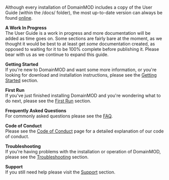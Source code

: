 Although every installation of DomainMOD includes a copy of the User Guide (within the /docs/ folder), the most up-to-date version can always be found [online](https://domainmod.org/docs/userguide/).

**A Work In Progress**  
The User Guide is a work in progress and more documentation will be added as time goes on. Some sections are fairly bare at the moment, as we thought it would be best to at least get *some* documentation created, as opposed to waiting for it to be 100% complete before publishing it. Please bear with us as we continue to expand this guide. 

**Getting Started**  
If you're new to DomainMOD and want some more information, or you're looking for download and installation instructions, please see the [Getting Started](getting-started.md) section.

**First Run**  
If you've just finished installing DomainMOD and you're wondering what to do next, please see the [First Run](first-run.md) section.

**Frequently Asked Questions**  
For commonly asked questions please see the [FAQ](faq.md).

**Code of Conduct**  
Please see the [Code of Conduct](conduct.md) page for a detailed explanation of our code of conduct.

**Troubleshooting**  
If you're having problems with the installation or operation of DomainMOD, please see the [Troubleshooting](troubleshooting.md) section.

**Support**  
If you still need help please visit the [Support](support.md) section. 
